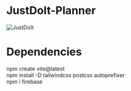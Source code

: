 # JustDoIt-Planner

<img src="https://media.tenor.com/ZpWIgnTC1dQAAAAC/shia-la-beouf-just-do-it.gif" alt="JustDoIt">


# Dependencies

npm create vite@latest <br>
npm install -D tailwindcss postcss autoprefixer <br>
npm i firebase <br>